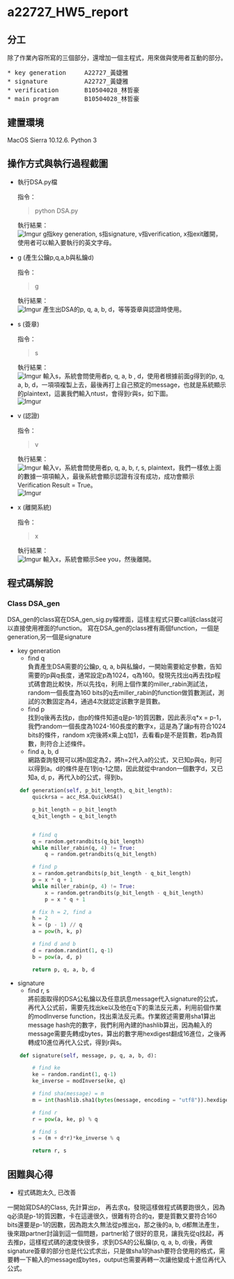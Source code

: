 # a22727_HW5_report 
## 分工
除了作業內容所寫的三個部分，還增加一個主程式，用來做與使用者互動的部分。  
<pre>
* key generation     A22727_黃婕雅
* signature          A22727_黃婕雅  
* verification       B10504028_林哲豪  
* main program       B10504028_林哲豪 
</pre>  

## 建置環境  
MacOS Sierra 10.12.6. Python 3  

## 操作方式與執行過程截圖
* 執行DSA.py檔  

  指令：
  > python DSA.py  
  
  執行結果：  
  ![Imgur](https://i.imgur.com/ECxvXRZ.png) 
  g指key generation, s指signature, v指verification, x指exit離開，使用者可以輸入要執行的英文字母。  
  
* g (產生公鑰p,q,a,b與私鑰d)  

  指令： 
  > g    
  
  執行結果：  
  ![Imgur](https://i.imgur.com/eOQMb66.png)
  產生出DSA的p, q, a, b, d，等等簽章與認證時使用。  
  
* s (簽章)  

  指令： 
  > s    
  
  執行結果：  
  ![Imgur](https://i.imgur.com/Afae6f5.png)
  輸入s，系統會問使用者p, q, a, b , d，使用者根據前面g得到的p, q, a, b, d，一項項複製上去，最後再打上自己預定的message，也就是系統顯示的plaintext，這裏我們輸入ntust，會得到r與s，如下圖。  
  ![Imgur](https://i.imgur.com/FdoC9SP.png)  
  
* v (認證)  

  指令： 
  > v    
  
  執行結果：  
  ![Imgur](https://i.imgur.com/DVosEQQ.png)
  輸入v，系統會問使用者p, q, a, b, r, s, plaintext，我們一樣依上面的數據一項項輸入，最後系統會顯示認證有沒有成功，成功會顯示Verification Result = True。    
  ![Imgur](https://i.imgur.com/wZIWbSD.png)  
  
* x (離開系統)  

  指令： 
  > x    
  
  執行結果：  
  ![Imgur](https://i.imgur.com/lo1bywl.png)
  輸入x，系統會顯示See you，然後離開。  
  
## 程式碼解說  

### Class DSA_gen    

DSA_gen的class寫在DSA_gen_sig.py檔裡面，這樣主程式只要call該class就可以直接使用裡面的function。 寫在DSA_gen的class裡有兩個function，一個是generation,另一個是signature

* key generation  
	* find q  
負責產生DSA需要的公鑰p, q, a, b與私鑰d，一開始需要給定參數，告知需要的p與q長度，通常設定p為1024，q為160。發現先找出q再去找p程式碼會跑比較快，所以先找q，利用上個作業的miller_rabin測試法，random一個長度為160 bits的q去miller_rabin的function做質數測試，測試的次數固定為4，通過4次就認定該數字是質數。  
	* find p   
	找到q後再去找p，由p的條件知道q是p-1的質因數，因此表示q*x = p-1，我們random一個長度為1024-160長度的數字x，這是為了讓p有符合1024 bits的條件，random x完後將x乘上q加1，去看看p是不是質數，若p為質數，則符合上述條件。  
    * find a, b, d  
	網路查詢發現可以將h固定為2，將h=2代入a的公式，又已知p與q，則可以得到a。d的條件是在1到q-1之間，因此就從中randon一個數字d，又已知a, d, p，再代入b的公式，得到b。

```python
    def generation(self, p_bit_length, q_bit_length):
        quickrsa = acc_RSA.QuickRSA()

        p_bit_length = p_bit_length
        q_bit_length = q_bit_length


        # find q
        q = random.getrandbits(q_bit_length)
        while miller_rabin(q, 4) != True:
            q = random.getrandbits(q_bit_length)

        # find p
        x = random.getrandbits(p_bit_length - q_bit_length)
        p = x * q + 1
        while miller_rabin(p, 4) != True:
            x = random.getrandbits(p_bit_length - q_bit_length)
            p = x * q + 1

        # fix h = 2, find a
        h = 2
        k = (p - 1) // q
        a = pow(h, k, p) 

        # find d and b
        d = random.randint(1, q-1)
        b = pow(a, d, p)

        return p, q, a, b, d
```  

* signature        
	* find r, s   
將前面取得的DSA公私鑰以及任意訊息message代入signature的公式，再代入公式前，需要先找出ke以及他在q下的乘法反元素，利用前個作業的modInverse function，找出乘法反元素。作業敘述需要用sha1算出message hash完的數字，我們利用內建的hashlib算出，因為輸入的message需要先轉成bytes，算出的數字用hexdigest翻成16進位，之後再轉成10進位再代入公式，得到r與s。

```python
    def signature(self, message, p, q, a, b, d):

        # find ke
        ke = random.randint(1, q-1)
        ke_inverse = modInverse(ke, q)

        # find sha(message) = m
        m = int(hashlib.sha1(bytes(message, encoding = "utf8")).hexdigest(), 16)

        # find r
        r = pow(a, ke, p) % q

        # find s
        s = (m + d*r)*ke_inverse % q

        return r, s
```

## 困難與心得  
  * 程式碼跑太久, 已改善  
  
  一開始寫DSA的Class, 先計算出p， 再去求q，發現這樣做程式碼要跑很久，因為q必須是p-1的質因數，卡在這邊很久，很難有符合的q，要是質數又要符合160 bits還要是p-1的因數，因為跑太久無法從p推出q，那之後的a, b, d都無法產生，後來跟partner討論到這一個問題，partner給了很好的意見，讓我先從q找起，再去推p，這樣程式碼的速度快很多，求到DSA的公私鑰(p, q, a, b, d)後，再做signature簽章的部分也是代公式求出，只是做sha1的hash要符合使用的格式，需要轉一下輸入的message成bytes，output也需要再轉一次讓他變成十進位再代入公式。
 
